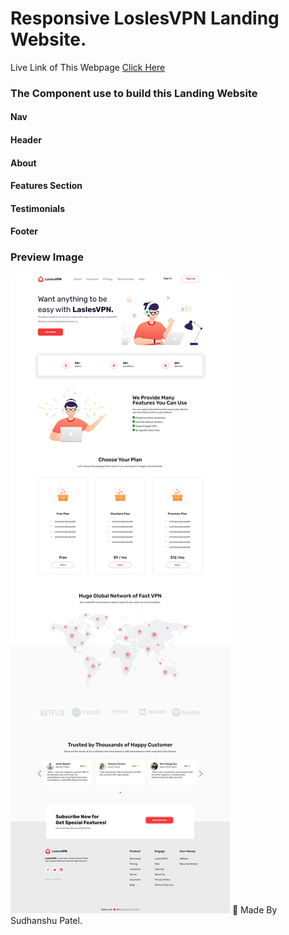 # Responsive LoslesVPN Landing Website.

Live Link of This Webpage [Click Here](https://loslesvpn-landing-web-page.netlify.app/)
### The Component use to build this Landing Website
#### Nav
#### Header
#### About
#### Features Section
#### Testimonials
#### Footer

### Preview Image
![Alt text](https://github.com/sudhanshu287/LoslessVPN-Landing-Page/blob/main/Assets/LoslesVPN-Landing-Page-Preview.jpeg)
💙 Made By Sudhanshu Patel.